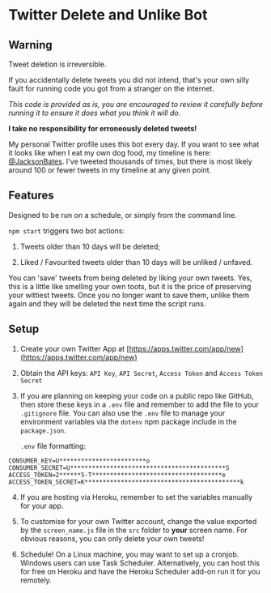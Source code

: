 # Twitter Delete and Unlike Bot

## Warning

Tweet deletion is irreversible. 

If you accidentally delete tweets you did not intend, that's your own silly fault for running code you got from a stranger on the internet. 

_This code is provided as is, you are encouraged to review it carefully before running it to ensure it does what you think it will do._

**I take no responsibility for erroneously deleted tweets!**

My personal Twitter profile uses this bot every day. If you want to see what it looks like when I eat my own dog food, my timeline is here: [@JacksonBates](https://twitter.com/JacksonBates). I've tweeted thousands of times, but there is most likely around 100 or fewer tweets in my timeline at any given point.

## Features

Designed to be run on a schedule, or simply from the command line.

`npm start` triggers two bot actions:

1. Tweets older than 10 days will be deleted;

2. Liked / Favourited tweets older than 10 days will be unliked / unfaved.

You can 'save' tweets from being deleted by liking your own tweets. Yes, this is a little like smelling your own toots, but it is the price of preserving your wittiest tweets. Once you no longer want to save them, unlike them again and they will be deleted the next time the script runs.  

## Setup

1. Create your own Twitter App at [https://apps.twitter.com/app/new](https://apps.twitter.com/app/new)

2. Obtain the API keys: `API Key`, `API Secret`, `Access Token` and `Access Token Secret`

3. If you are planning on keeping your code on a public repo like GitHub, then store these keys in a `.env` file and remember to add the file to your `.gitignore` file. You can also use the `.env` file to manage your environment variables via the `dotenv` npm package include in the `package.json`.

    `.env` file formatting:
```
CONSUMER_KEY=U************************o
CONSUMER_SECRET=U*******************************************S
ACCESS_TOKEN=2******5-T************************************e
ACCESS_TOKEN_SECRET=K*******************************************k
```

4. If you are hosting via Heroku, remember to set the variables manually for your app.

5. To customise for your own Twitter account, change the value exported by the `screen_name.js`  file in the `src` folder to **your** screen name. For obvious reasons, you can only delete your own tweets!

6. Schedule! On a Linux machine, you may want to set up a cronjob. Windows users can use Task Scheduler. Alternatively, you can host this for free on Heroku and have the Heroku Scheduler add-on run it for you remotely.


